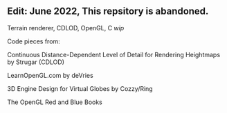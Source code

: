 Edit: June 2022, This repsitory is abandoned.
----------------------

Terrain renderer, CDLOD, OpenGL, C *wip*

Code pieces from:

Continuous Distance-Dependent Level of Detail for Rendering Heightmaps by Strugar (CDLOD)

LearnOpenGL.com by deVries

3D Engine Design for Virtual Globes by Cozzy/Ring

The OpenGL Red and Blue Books

